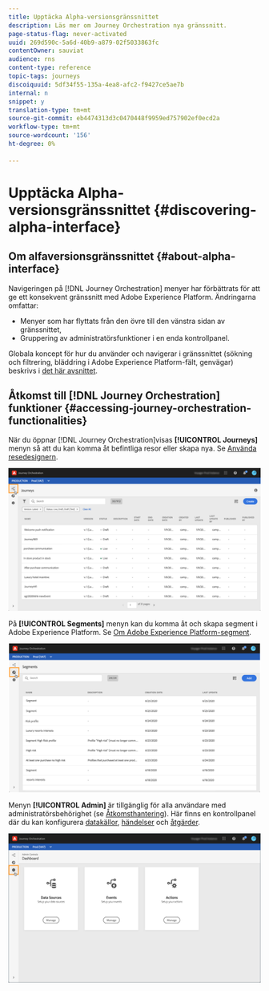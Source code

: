 ```yaml
---
title: Upptäcka Alpha-versionsgränssnittet
description: Läs mer om Journey Orchestration nya gränssnitt.
page-status-flag: never-activated
uuid: 269d590c-5a6d-40b9-a879-02f5033863fc
contentOwner: sauviat
audience: rns
content-type: reference
topic-tags: journeys
discoiquuid: 5df34f55-135a-4ea8-afc2-f9427ce5ae7b
internal: n
snippet: y
translation-type: tm+mt
source-git-commit: eb4474313d3c0470448f9959ed757902ef0ecd2a
workflow-type: tm+mt
source-wordcount: '156'
ht-degree: 0%

---
```



# Upptäcka Alpha-versionsgränssnittet {#discovering-alpha-interface}

## Om alfaversionsgränssnittet {#about-alpha-interface}

Navigeringen på [!DNL Journey Orchestration] menyer har förbättrats för att ge ett konsekvent gränssnitt med Adobe Experience Platform. Ändringarna omfattar:

* Menyer som har flyttats från den övre till den vänstra sidan av gränssnittet,
* Gruppering av administratörsfunktioner i en enda kontrollpanel.

Globala koncept för hur du använder och navigerar i gränssnittet (sökning och filtrering, bläddring i Adobe Experience Platform-fält, genvägar) beskrivs i [det här avsnittet](../about/user-interface.md).

## Åtkomst till [!DNL Journey Orchestration] funktioner {#accessing-journey-orchestration-functionalities}

När du öppnar [!DNL Journey Orchestration]visas **[!UICONTROL Journeys]** menyn så att du kan komma åt befintliga resor eller skapa nya. Se [Använda resedesignern](../building-journeys/using-the-journey-designer.md).

![](../assets/interface-journeys.png)

På **[!UICONTROL Segments]** menyn kan du komma åt och skapa segment i Adobe Experience Platform. Se [Om Adobe Experience Platform-segment](../segment/about-segments.md).

![](../assets/interface-segments.png)

Menyn **[!UICONTROL Admin]** är tillgänglig för alla användare med administratörsbehörighet (se [Åtkomsthantering](../about/access-management.md)). Här finns en kontrollpanel där du kan konfigurera [datakällor](../datasource/about-data-sources.md), [händelser](../event/about-events.md) och [åtgärder](../action/action.md).

![](../assets/interface-admin-dashboard.png)
